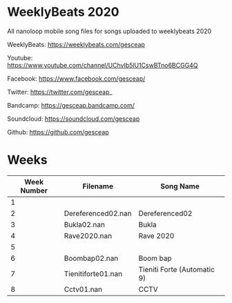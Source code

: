 # WeeklyBeats 2020

All nanoloop mobile song files for songs uploaded to weeklybeats 2020

WeeklyBeats: https://weeklybeats.com/gesceap

Youtube: https://www.youtube.com/channel/UChvIb5lU1CswBTno6BCGG4Q

Facebook: https://www.facebook.com/gesceap/

Twitter: https://twitter.com/gesceap_

Bandcamp: https://gesceap.bandcamp.com/

Soundcloud: https://soundcloud.com/gesceap

Github: https://github.com/gesceap

# Weeks

| Week Number | Filename | Song Name |
|-|-|-|
| 1 | | | |
| 2 | Dereferenced02.nan | Dereferenced02 |
| 3 | Bukla02.nan | Bukla |
| 4 | Rave2020.nan | Rave 2020 |
| 5 | | | |
| 6 | Boombap02.nan | Boom bap |
| 7 | Tienitiforte01.nan | Tieniti Forte (Automatic 9) |
| 8 | Cctv01.nan | CCTV |


